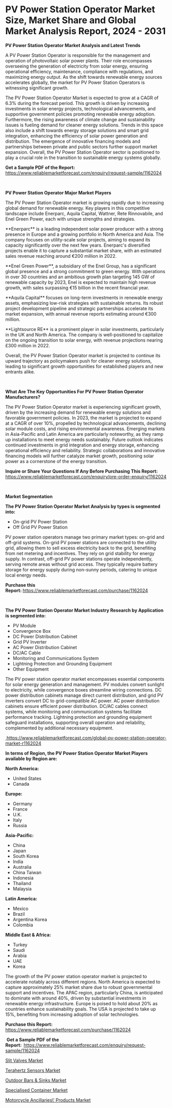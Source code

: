 <p><h1>PV Power Station Operator Market Size, Market Share and Global Market Analysis Report, 2024 - 2031</h1></p><p><strong>PV Power Station Operator Market Analysis and Latest Trends</strong></p>
<p><p>A PV Power Station Operator is responsible for the management and operation of photovoltaic solar power plants. Their role encompasses overseeing the generation of electricity from solar energy, ensuring operational efficiency, maintenance, compliance with regulations, and maximizing energy output. As the shift towards renewable energy sources accelerates globally, the market for PV Power Station Operators is witnessing significant growth.</p><p>The PV Power Station Operator Market is expected to grow at a CAGR of 6.3% during the forecast period. This growth is driven by increasing investments in solar energy projects, technological advancements, and supportive government policies promoting renewable energy adoption. Furthermore, the rising awareness of climate change and sustainability issues is fueling demand for cleaner energy solutions. Trends in this space also include a shift towards energy storage solutions and smart grid integration, enhancing the efficiency of solar power generation and distribution. The emergence of innovative financing models and partnerships between private and public sectors further support market expansion. Overall, the PV Power Station Operator sector is positioned to play a crucial role in the transition to sustainable energy systems globally.</p></p>
<p><strong>Get a Sample PDF of the Report:&nbsp;</strong> <a href="https://www.reliablemarketforecast.com/enquiry/request-sample/1162024?utm_campaign=1140&utm_medium=2&utm_source=Github&utm_content=ia&utm_term=29092024&utm_id=pv-power-station-operator">https://www.reliablemarketforecast.com/enquiry/request-sample/1162024</a></p>
<p>&nbsp;</p>
<p><strong>PV Power Station Operator Major Market Players</strong></p>
<p><p>The PV Power Station Operator market is growing rapidly due to increasing global demand for renewable energy. Key players in this competitive landscape include Enerparc, Aquila Capital, Wattner, Rete Rinnovabile, and Enel Green Power, each with unique strengths and strategies.</p><p>**Enerparc** is a leading independent solar power producer with a strong presence in Europe and a growing portfolio in North America and Asia. The company focuses on utility-scale solar projects, aiming to expand its capacity significantly over the next few years. Enerparc's diversified projects enable it to capture a substantial market share, with an estimated sales revenue reaching around €200 million in 2022.</p><p>**Enel Green Power**, a subsidiary of the Enel Group, has a significant global presence and a strong commitment to green energy. With operations in over 30 countries and an ambitious growth plan targeting 145 GW of renewable capacity by 2023, Enel is expected to maintain high revenue growth, with sales surpassing €15 billion in the recent financial year.</p><p>**Aquila Capital** focuses on long-term investments in renewable energy assets, emphasizing low-risk strategies with sustainable returns. Its robust project development pipeline and strategic partnerships accelerate its market expansion, with annual revenue reports estimating around €300 million.</p><p>**Lightsource RE** is a prominent player in solar investments, particularly in the UK and North America. The company is well-positioned to capitalize on the ongoing transition to solar energy, with revenue projections nearing £300 million in 2022.</p><p>Overall, the PV Power Station Operator market is projected to continue its upward trajectory as policymakers push for cleaner energy solutions, leading to significant growth opportunities for established players and new entrants alike.</p></p>
<p>&nbsp;</p>
<p><strong>What Are The Key Opportunities For PV Power Station Operator Manufacturers?</strong></p>
<p><p>The PV Power Station Operator market is experiencing significant growth, driven by the increasing demand for renewable energy solutions and favorable government policies. In 2023, the market is projected to expand at a CAGR of over 10%, propelled by technological advancements, declining solar module costs, and rising environmental awareness. Emerging markets in Asia-Pacific and Latin America are particularly noteworthy, as they ramp up installations to meet energy needs sustainably. Future outlook indicates continued investments in grid integration and energy storage, enhancing operational efficiency and reliability. Strategic collaborations and innovative financing models will further catalyze market growth, positioning solar power as a cornerstone of the energy transition.</p></p>
<p><strong>Inquire or Share Your Questions If Any Before Purchasing This Report:</strong> <a href="https://www.reliablemarketforecast.com/enquiry/pre-order-enquiry/1162024?utm_campaign=1140&utm_medium=2&utm_source=Github&utm_content=ia&utm_term=29092024&utm_id=pv-power-station-operator">https://www.reliablemarketforecast.com/enquiry/pre-order-enquiry/1162024</a></p>
<p>&nbsp;</p>
<p><strong>Market Segmentation</strong></p>
<p><strong>The PV Power Station Operator Market Analysis by types is segmented into:</strong></p>
<p><ul><li>On-grid PV Power Station</li><li>Off Grid PV Power Station</li></ul></p>
<p><p>PV power station operators manage two primary market types: on-grid and off-grid systems. On-grid PV power stations are connected to the utility grid, allowing them to sell excess electricity back to the grid, benefiting from net metering and incentives. They rely on grid stability for energy supply. In contrast, off-grid PV power stations operate independently, serving remote areas without grid access. They typically require battery storage for energy supply during non-sunny periods, catering to unique local energy needs.</p></p>
<p><strong>Purchase this Report:&nbsp;</strong><a href="https://www.reliablemarketforecast.com/purchase/1162024?utm_campaign=1140&utm_medium=2&utm_source=Github&utm_content=ia&utm_term=29092024&utm_id=pv-power-station-operator">https://www.reliablemarketforecast.com/purchase/1162024</a></p>
<p>&nbsp;</p>
<p><strong>The PV Power Station Operator Market Industry Research by Application is segmented into:</strong></p>
<p><ul><li>PV Module</li><li>Convergence Box</li><li>DC Power Distribution Cabinet</li><li>Grid PV Inverter</li><li>AC Power Distribution Cabinet</li><li>DC/AC Cable</li><li>Monitoring and Communications System</li><li>Lightning Protection and Grounding Equipment</li><li>Other Equipment</li></ul></p>
<p><p>The PV power station operator market encompasses essential components for solar energy generation and management. PV modules convert sunlight to electricity, while convergence boxes streamline wiring connections. DC power distribution cabinets manage direct current distribution, and grid PV inverters convert DC to grid-compatible AC power. AC power distribution cabinets ensure efficient power distribution. DC/AC cables connect systems, while monitoring and communication systems facilitate performance tracking. Lightning protection and grounding equipment safeguard installations, supporting overall operation and reliability, complemented by additional necessary equipment.</p></p>
<p><a href="https://www.reliablemarketforecast.com/global-pv-power-station-operator-market-r1162024?utm_campaign=1140&utm_medium=2&utm_source=Github&utm_content=ia&utm_term=29092024&utm_id=pv-power-station-operator">&nbsp;https://www.reliablemarketforecast.com/global-pv-power-station-operator-market-r1162024</a></p>
<p><strong>In terms of Region, the PV Power Station Operator Market Players available by Region are:</strong></p>
<p>
    <p> <strong> North America: </strong>
        <ul>
            <li>United States</li>
            <li>Canada</li>
        </ul>
        </p> 
    <p> <strong> Europe: </strong>
        <ul>
            <li>Germany</li>
            <li>France</li>
            <li>U.K.</li>
            <li>Italy</li>
            <li>Russia</li>
        </ul>
        </p> 
    <p> <strong> Asia-Pacific: </strong>
        <ul>
            <li>China</li>
            <li>Japan</li>
            <li>South Korea</li>
            <li>India</li>
            <li>Australia</li>
            <li>China Taiwan</li>
            <li>Indonesia</li>
            <li>Thailand</li>
            <li>Malaysia</li>
        </ul>
        </p> 
    <p> <strong> Latin America: </strong>
        <ul>
            <li>Mexico</li>
            <li>Brazil</li>
            <li>Argentina Korea</li>
            <li>Colombia</li>
        </ul>
        </p> 
    <p> <strong> Middle East & Africa: </strong>
        <ul>
            <li>Turkey</li>
            <li>Saudi</li>
            <li>Arabia</li>
            <li>UAE</li>
            <li>Korea</li>
        </ul>
    </p>
    </p>
<p><p>The growth of the PV power station operator market is projected to accelerate notably across different regions. North America is expected to capture approximately 25% market share due to robust governmental support and incentives. The APAC region, particularly China, is anticipated to dominate with around 40%, driven by substantial investments in renewable energy infrastructure. Europe is poised to hold about 20% as countries enhance sustainability goals. The USA is projected to take up 15%, benefiting from increasing adoption of solar technologies.</p></p>
<p><strong>Purchase this Report: </strong><a href="https://www.reliablemarketforecast.com/purchase/1162024?utm_campaign=1140&utm_medium=2&utm_source=Github&utm_content=ia&utm_term=29092024&utm_id=pv-power-station-operator">https://www.reliablemarketforecast.com/purchase/1162024</a></p>
<p>&nbsp;<strong>Get a Sample PDF of the Report:&nbsp;&nbsp;</strong><a href="https://www.reliablemarketforecast.com/enquiry/request-sample/1162024?utm_campaign=1140&utm_medium=2&utm_source=Github&utm_content=ia&utm_term=29092024&utm_id=pv-power-station-operator">https://www.reliablemarketforecast.com/enquiry/request-sample/1162024</a></p>
<p><strong></strong></p>
<p><p><a href="https://issuu.com/reportprime-2/docs/slit-valves-market-size-2030.pptx_bb0836127c2638?utm_campaign=1140&utm_medium=2&utm_source=Github&utm_content=ia&utm_term=29092024&utm_id=pv-power-station-operator">Slit Valves Market</a></p><p><a href="https://issuu.com/reportprime-2/docs/terahertz-sensors-market-size-2030._dd17c93ff69709?utm_campaign=1140&utm_medium=2&utm_source=Github&utm_content=ia&utm_term=29092024&utm_id=pv-power-station-operator">Terahertz Sensors Market</a></p><p><a href="https://github.com/SaraPrifti82/Market-Research-Report-List-1/blob/main/outdoor-bars-sinks-market.md?utm_campaign=1140&utm_medium=2&utm_source=Github&utm_content=ia&utm_term=29092024&utm_id=pv-power-station-operator">Outdoor Bars & Sinks Market</a></p><p><a href="https://www.linkedin.com/pulse/in-depth-analysis-global-specialised-container-market-scope-xbzie?utm_campaign=1140&utm_medium=2&utm_source=Github&utm_content=ia&utm_term=29092024&utm_id=pv-power-station-operator">Specialised Container Market</a></p><p><a href="https://github.com/OrlandoHBarks/Market-Research-Report-List-1/blob/main/motorcycle-ancillaries-products-market.md?utm_campaign=1140&utm_medium=2&utm_source=Github&utm_content=ia&utm_term=29092024&utm_id=pv-power-station-operator">Motorcycle Ancillaries\' Products Market</a></p></p>